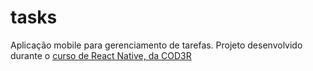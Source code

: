 # tasks
Aplicação mobile para gerenciamento de tarefas. Projeto desenvolvido durante o [curso de React Native, da COD3R](https://www.udemy.com/course/curso-react-native/)
